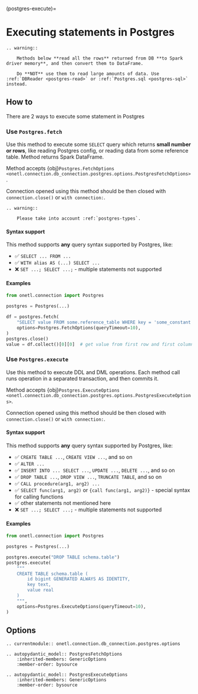(postgres-execute)=

# Executing statements in Postgres

```{eval-rst}
.. warning::

    Methods below **read all the rows** returned from DB **to Spark driver memory**, and then convert them to DataFrame.

    Do **NOT** use them to read large amounts of data. Use :ref:`DBReader <postgres-read>` or :ref:`Postgres.sql <postgres-sql>` instead.
```

## How to

There are 2 ways to execute some statement in Postgres

### Use `Postgres.fetch`

Use this method to execute some `SELECT` query which returns **small number or rows**, like reading
Postgres config, or reading data from some reference table. Method returns Spark DataFrame.

Method accepts {obj}`Postgres.FetchOptions <onetl.connection.db_connection.postgres.options.PostgresFetchOptions>`.

Connection opened using this method should be then closed with `connection.close()` or `with connection:`.

```{eval-rst}
.. warning::

    Please take into account :ref:`postgres-types`.
```

#### Syntax support

This method supports **any** query syntax supported by Postgres, like:

- ✅︎ `SELECT ... FROM ...`
- ✅︎ `WITH alias AS (...) SELECT ...`
- ❌ `SET ...; SELECT ...;` - multiple statements not supported

#### Examples

```python
from onetl.connection import Postgres

postgres = Postgres(...)

df = postgres.fetch(
    "SELECT value FROM some.reference_table WHERE key = 'some_constant'",
    options=Postgres.FetchOptions(queryTimeout=10),
)
postgres.close()
value = df.collect()[0][0]  # get value from first row and first column
```

### Use `Postgres.execute`

Use this method to execute DDL and DML operations. Each method call runs operation in a separated transaction, and then commits it.

Method accepts {obj}`Postgres.ExecuteOptions <onetl.connection.db_connection.postgres.options.PostgresExecuteOptions>`.

Connection opened using this method should be then closed with `connection.close()` or `with connection:`.

#### Syntax support

This method supports **any** query syntax supported by Postgres, like:

- ✅︎ `CREATE TABLE ...`, `CREATE VIEW ...`, and so on
- ✅︎ `ALTER ...`
- ✅︎ `INSERT INTO ... SELECT ...`, `UPDATE ...`, `DELETE ...`, and so on
- ✅︎ `DROP TABLE ...`, `DROP VIEW ...`, `TRUNCATE TABLE`, and so on
- ✅︎ `CALL procedure(arg1, arg2) ...`
- ✅︎ `SELECT func(arg1, arg2)` or `{call func(arg1, arg2)}` - special syntax for calling functions
- ✅︎ other statements not mentioned here
- ❌ `SET ...; SELECT ...;` - multiple statements not supported

#### Examples

```python
from onetl.connection import Postgres

postgres = Postgres(...)

postgres.execute("DROP TABLE schema.table")
postgres.execute(
    """
    CREATE TABLE schema.table (
        id bigint GENERATED ALWAYS AS IDENTITY,
        key text,
        value real
    )
    """,
    options=Postgres.ExecuteOptions(queryTimeout=10),
)
```

## Options

```{eval-rst}
.. currentmodule:: onetl.connection.db_connection.postgres.options
```

```{eval-rst}
.. autopydantic_model:: PostgresFetchOptions
    :inherited-members: GenericOptions
    :member-order: bysource

```

```{eval-rst}
.. autopydantic_model:: PostgresExecuteOptions
    :inherited-members: GenericOptions
    :member-order: bysource
```
